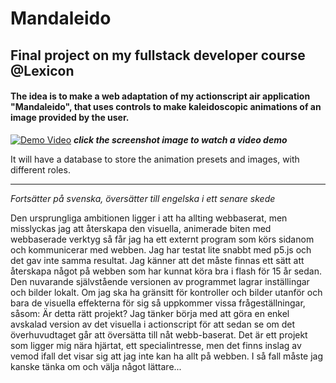 # Mandaleido
## Final project on my fullstack developer course @Lexicon
#### The idea is to make a web adaptation of my actionscript air application "Mandaleido", that uses controls to make kaleidoscopic animations of an image provided by the user.

[![Demo Video](https://github.com/user-attachments/assets/812290e0-21d6-4cd2-b45c-db57f3729182)](https://www.youtube.com/watch?v=V7Cxf1Wduok)
**_click the screenshot image to watch a video demo_**

It will have a database to store the animation presets and images, with different roles.

---

_Fortsätter på svenska, översätter till engelska i ett senare skede_

Den ursprungliga ambitionen ligger i att ha allting webbaserat, men misslyckas jag att återskapa den visuella, animerade biten med webbaserade verktyg så får jag ha ett externt program som körs sidanom och kommunicerar med webben. Jag har testat lite snabbt med p5.js och det gav inte samma resultat. Jag känner att det måste finnas ett sätt att återskapa något på webben som har kunnat köra bra i flash för 15 år sedan. 
Den nuvarande självstående versionen av programmet lagrar inställingar och bilder lokalt. Om jag ska ha gränsitt för kontroller och bilder utanför och bara de visuella effekterna för sig så uppkommer vissa frågeställningar, såsom: Är detta rätt projekt? Jag tänker börja med att göra en enkel avskalad version av det visuella i actionscript för att sedan se om det överhuvudtaget går att översätta till nåt webb-baserat. Det är ett projekt som ligger mig nära hjärtat, ett specialintresse, men det finns inslag av vemod ifall det visar sig att jag inte kan ha allt på webben. I så fall måste jag kanske tänka om och välja något lättare...
